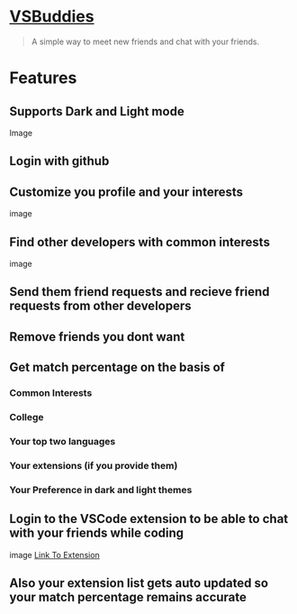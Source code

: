 # [VSBuddies](https://vsbuddies.netlify.app)
> A simple way to meet new friends and chat with your friends.
# Features
## Supports Dark and Light mode
Image
## Login with github
## Customize you profile and your interests
image
## Find other developers with common interests
image
## Send them friend requests and recieve friend requests from other developers
## Remove friends you dont want
## Get match percentage on the basis of 
### Common Interests
### College
### Your top two languages
### Your extensions (if you provide them)
### Your Preference in dark and light themes
## Login to the VSCode extension to be able to chat with your friends while coding
image
[Link To Extension](https://marketplace.visualstudio.com/items?itemName=Lohitaksha.vsbuddies)
## Also your extension list gets auto updated so your match percentage remains accurate